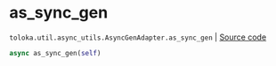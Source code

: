 # as_sync_gen
`toloka.util.async_utils.AsyncGenAdapter.as_sync_gen` | [Source code](https://github.com/Toloka/toloka-kit/blob/v1.2.0.post1/src/util/async_utils.py#L376)

```python
async as_sync_gen(self)
```

